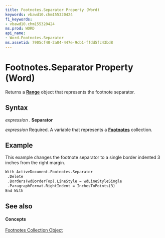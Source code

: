 ```yaml
---
title: Footnotes.Separator Property (Word)
keywords: vbawd10.chm155320424
f1_keywords:
- vbawd10.chm155320424
ms.prod: WORD
api_name:
- Word.Footnotes.Separator
ms.assetid: 7905cf40-2a04-447e-9cb1-ffdd5fc43bd8
---
```



# Footnotes.Separator Property (Word)

Returns a  **[Range](range-object-word.md)** object that represents the footnote separator.


## Syntax

 _expression_ . **Separator**

 _expression_ Required. A variable that represents a **[Footnotes](footnotes-object-word.md)** collection.


## Example

This example changes the footnote separator to a single border indented 3 inches from the right margin.


```vb
With ActiveDocument.Footnotes.Separator 
 .Delete 
 .Borders(wdBorderTop).LineStyle = wdLineStyleSingle 
 .ParagraphFormat.RightIndent = InchesToPoints(3) 
End With
```


## See also


#### Concepts


[Footnotes Collection Object](footnotes-object-word.md)

